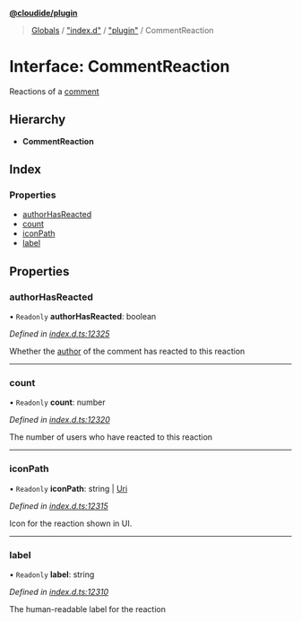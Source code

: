 **[@cloudide/plugin](../README.md)**

> [Globals](../README.md) / ["index.d"](../modules/_index_d_.md) / ["plugin"](../modules/_index_d_._plugin_.md) / CommentReaction

# Interface: CommentReaction

Reactions of a [comment](#Comment)

## Hierarchy

* **CommentReaction**

## Index

### Properties

* [authorHasReacted](_index_d_._plugin_.commentreaction.md#authorhasreacted)
* [count](_index_d_._plugin_.commentreaction.md#count)
* [iconPath](_index_d_._plugin_.commentreaction.md#iconpath)
* [label](_index_d_._plugin_.commentreaction.md#label)

## Properties

### authorHasReacted

• `Readonly` **authorHasReacted**: boolean

*Defined in [index.d.ts:12325](https://github.com/shuyaqian/cloudide-plugin-api/blob/9d985be/index.d.ts#L12325)*

Whether the [author](CommentAuthorInformation) of the comment has reacted to this reaction

___

### count

• `Readonly` **count**: number

*Defined in [index.d.ts:12320](https://github.com/shuyaqian/cloudide-plugin-api/blob/9d985be/index.d.ts#L12320)*

The number of users who have reacted to this reaction

___

### iconPath

• `Readonly` **iconPath**: string \| [Uri](../classes/_index_d_._plugin_.uri.md)

*Defined in [index.d.ts:12315](https://github.com/shuyaqian/cloudide-plugin-api/blob/9d985be/index.d.ts#L12315)*

Icon for the reaction shown in UI.

___

### label

• `Readonly` **label**: string

*Defined in [index.d.ts:12310](https://github.com/shuyaqian/cloudide-plugin-api/blob/9d985be/index.d.ts#L12310)*

The human-readable label for the reaction
